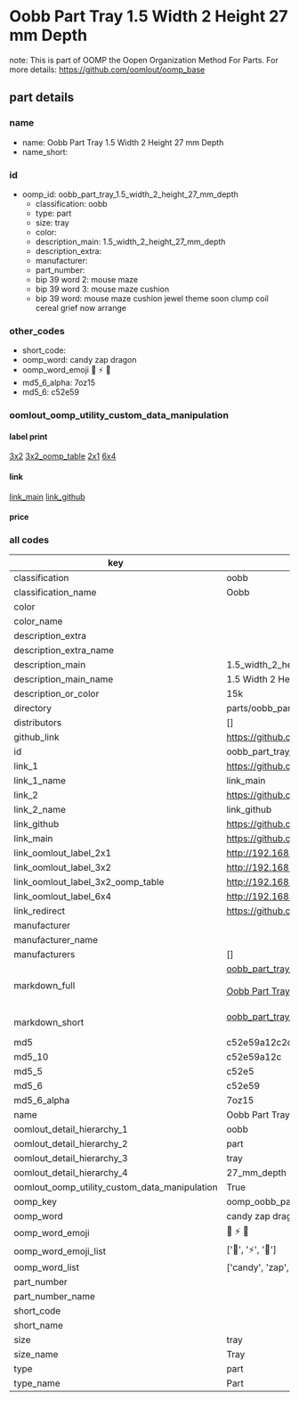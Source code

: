 # Oobb Part Tray 1.5 Width 2 Height 27 mm Depth  

note: This is part of OOMP the Oopen Organization Method For Parts. For more details: https://github.com/oomlout/oomp_base

##  part details
  







### name
* name: Oobb Part Tray 1.5 Width 2 Height 27 mm Depth
* name_short: 
### id
* oomp_id: oobb_part_tray_1.5_width_2_height_27_mm_depth
  * classification: oobb
  * type: part
  * size: tray
  * color: 
  * description_main: 1.5_width_2_height_27_mm_depth
  * description_extra: 
  * manufacturer: 
  * part_number: 
  * bip 39 word 2: mouse maze
  * bip 39 word 3: mouse maze cushion
  * bip 39 word: mouse maze cushion jewel theme soon clump coil cereal grief now arrange

### other_codes
* short_code: 
* oomp_word: candy zap dragon
* oomp_word_emoji :candy: :zap: :dragon:
* md5_6_alpha: 7oz15
* md5_6: c52e59






### oomlout_oomp_utility_custom_data_manipulation
#### label print
[3x2](http://192.168.1.245:1112/?label=oomp%207oz15)
[3x2_oomp_table](http://192.168.1.108:1112/?label=oomp%207oz15)
[2x1](http://192.168.1.242:1112/?label=oomp%207oz15)
[6x4](http://192.168.1.55:1112/?label=oomp%207oz15)    

#### link

[link_main](https://github.com/oomlout/oomlout_oomp_version_1_messy/tree/main/parts/oobb_part_tray_1.5_width_2_height_27_mm_depth) [link_github](https://github.com/oomlout/oomlout_oomp_version_1_messy/tree/main/parts/oobb_part_tray_1.5_width_2_height_27_mm_depth)                             

#### price







### all codes 
| key | value |  
| --- | --- |  
| classification | oobb |  
| classification_name | Oobb |  
| color |  |  
| color_name |  |  
| description_extra |  |  
| description_extra_name |  |  
| description_main | 1.5_width_2_height_27_mm_depth |  
| description_main_name | 1.5 Width 2 Height 27 mm Depth |  
| description_or_color | 15k |  
| directory | parts/oobb_part_tray_1.5_width_2_height_27_mm_depth |  
| distributors | [] |  
| github_link | https://github.com/oomlout/oomlout_oomp_part_src/tree/main/parts/oobb_part_tray_1.5_width_2_height_27_mm_depth |  
| id | oobb_part_tray_1.5_width_2_height_27_mm_depth |  
| link_1 | https://github.com/oomlout/oomlout_oomp_version_1_messy/tree/main/parts/oobb_part_tray_1.5_width_2_height_27_mm_depth |  
| link_1_name | link_main |  
| link_2 | https://github.com/oomlout/oomlout_oomp_version_1_messy/tree/main/parts/oobb_part_tray_1.5_width_2_height_27_mm_depth |  
| link_2_name | link_github |  
| link_github | https://github.com/oomlout/oomlout_oomp_version_1_messy/tree/main/parts/oobb_part_tray_1.5_width_2_height_27_mm_depth |  
| link_main | https://github.com/oomlout/oomlout_oomp_version_1_messy/tree/main/parts/oobb_part_tray_1.5_width_2_height_27_mm_depth |  
| link_oomlout_label_2x1 | http://192.168.1.242:1112/?label=oomp%207oz15 |  
| link_oomlout_label_3x2 | http://192.168.1.245:1112/?label=oomp%207oz15 |  
| link_oomlout_label_3x2_oomp_table | http://192.168.1.108:1112/?label=oomp%207oz15 |  
| link_oomlout_label_6x4 | http://192.168.1.55:1112/?label=oomp%207oz15 |  
| link_redirect | https://github.com/oomlout/oomlout_oomp_version_1_messy/tree/main/parts/oobb_part_tray_1.5_width_2_height_27_mm_depth |  
| manufacturer |  |  
| manufacturer_name |  |  
| manufacturers | [] |  
| markdown_full | [oobb_part_tray_1.5_width_2_height_27_mm_depth](none)<br>[](none)<br>[Oobb Part Tray 1.5 Width 2 Height 27 Mm Depth](none)<br><br> |  
| markdown_short | [oobb_part_tray_1.5_width_2_height_27_mm_depth](none)<br><br> |  
| md5 | c52e59a12c2d458b3d70077e6ce26485 |  
| md5_10 | c52e59a12c |  
| md5_5 | c52e5 |  
| md5_6 | c52e59 |  
| md5_6_alpha | 7oz15 |  
| name | Oobb Part Tray 1.5 Width 2 Height 27 mm Depth |  
| oomlout_detail_hierarchy_1 | oobb |  
| oomlout_detail_hierarchy_2 | part |  
| oomlout_detail_hierarchy_3 | tray |  
| oomlout_detail_hierarchy_4 | 27_mm_depth |  
| oomlout_oomp_utility_custom_data_manipulation | True |  
| oomp_key | oomp_oobb_part_tray_1.5_width_2_height_27_mm_depth |  
| oomp_word | candy zap dragon |  
| oomp_word_emoji | :candy: :zap: :dragon: |  
| oomp_word_emoji_list | [':candy:', ':zap:', ':dragon:'] |  
| oomp_word_list | ['candy', 'zap', 'dragon'] |  
| part_number |  |  
| part_number_name |  |  
| short_code |  |  
| short_name |  |  
| size | tray |  
| size_name | Tray |  
| type | part |  
| type_name | Part |  
